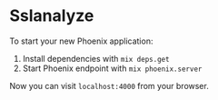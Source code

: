 # Sslanalyze

To start your new Phoenix application:

1. Install dependencies with `mix deps.get`
2. Start Phoenix endpoint with `mix phoenix.server`

Now you can visit `localhost:4000` from your browser.
